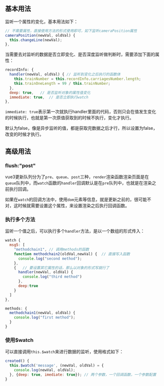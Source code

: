 ## 基本用法

监听一个属性的变化，基本用法如下：

```javascript
// 不需要属性，直接使用方法的形式使用即可，如下监听cameraPosition属性
cameraPosition(newVal, oldVal) {
  this.changeLine(newVal);
},
```

当需要去对监听的数据是否立即变化、是否深度监听做判断时，需要添加下面的属性：

```javascript
recordInfo: {
  handler(newVal, oldVal) {	// 监听到变化之后执行的函数体
    this.trainNumber = this.recordInfo.carriagesNumber.length;
    this.trainOneLength = 99 / this.trainNumber;
  },
  deep: true,	// 是否监听对象的属性值变化
  immediate: true,	// 是否立即执行watch
},
```

`immediate: true`表示第一次就执行handler里面的代码，否则只会在值发生变化的时候执行，也就是第一次原值获取到的时候不执行，变化才执行。

默认为false，像是异步监听的值，都是获取完数据之后才行，所以设置为false，改变的时候才执行。

## 高级用法

### flush:"post"

vue3更新队列分为了`pre`、`queue`、`post`三种，`render`渲染函数渲染页面是在`queue`队列中，而`watch`函数的`handler`回调默认是在`pre`队列中，也就是在渲染之前执行回调。

如果在`watch`的回调方法中，使用`dom`元素等信息，就是更新之前的，很可能不对，这时候就需要设置这个属性，来设置渲染之后执行回调函数。

### 执行多个方法

监听一个值之后，可以执行多个`handler`方法，是以一个数组的形式传入：

```javascript
watch {
  msg5: [
    "methodchain1",	// 调用methods的函数
    function methodchain2(oldVal,newVal) {	// 直接写入函数
      console.log("second method");
    },
    {	// 要设置其它属性的话，那么以对象的形式写就行了
      handler(newVal, oldVal) {
        console.log("third method")
      },
      deep:true
    }
  ]
},

methods: {
  methodchain1(newVal, oldVal) {
    console.log("first method");
  }
}
```

### 使用$watch

可以直接调用`this.$watch`来进行数据的监听，使用格式如下：

```javascript
created() {
  this.$watch('message', (newVal, oldVal) = {
    console.log(newVal, oldVal);
  }, {deep: true, imediate: true});	// 两个参数，一个回调函数，一个参数配置
}
```